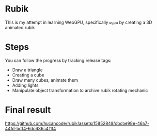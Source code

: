 # Rubik
This is my attempt in learning WebGPU, specifically `wgpu` by creating a 3D animated rubik

# Steps
You can follow the progress by tracking release tags:
- Draw a triangle
- Creating a cube
- Draw many cubes, animate them
- Adding lights
- Manipulate object transformation to archive rubik rotating mechanic 

# Final result

https://github.com/hucancode/rubik/assets/15852849/cbcbe98e-46a7-44fd-bc14-6dc636c4f1f4

